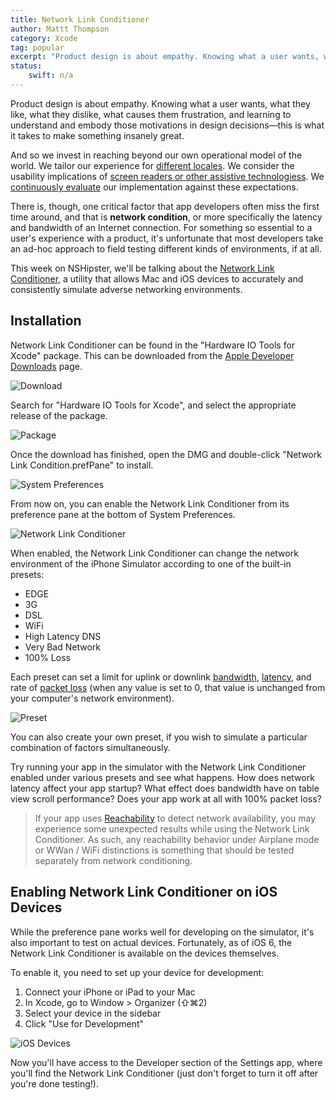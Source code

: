 ```yaml
---
title: Network Link Conditioner
author: Mattt Thompson
category: Xcode
tag: popular
excerpt: "Product design is about empathy. Knowing what a user wants, what they like, what they dislike, what causes them frustration, and learning to understand and embody those motivations in design decisions—this is what it takes to make something insanely great."
status:
    swift: n/a
---
```


Product design is about empathy. Knowing what a user wants, what they like, what they dislike, what causes them frustration, and learning to understand and embody those motivations in design decisions—this is what it takes to make something insanely great.

And so we invest in reaching beyond our own operational model of the world. We tailor our experience for [different locales](http://nshipster.com/nslocalizedstring/). We consider the usability implications of [screen readers or other assistive technologiess](http://nshipster.com/uiaccessibility/). We [continuously evaluate](http://nshipster.com/unit-testing/) our implementation against these expectations.

There is, though, one critical factor that app developers often miss the first time around, and that is **network condition**, or more specifically the latency and bandwidth of an Internet connection. For something so essential to a user's experience with a product, it's unfortunate that most developers take an ad-hoc approach to field testing different kinds of environments, if at all.

This week on NSHipster, we'll be talking about the [Network Link Conditioner](https://developer.apple.com/downloads/index.action?q=Hardware%20IO%20Tools), a utility that allows Mac and iOS devices to accurately and consistently simulate adverse networking environments.

## Installation

Network Link Conditioner can be found in the "Hardware IO Tools for Xcode" package. This can be downloaded from the [Apple Developer Downloads](https://developer.apple.com/downloads/index.action?q=Hardware%20IO%20Tools) page.

![Download](http://nshipster.s3.amazonaws.com/network-link-conditioner-download.png)

Search for "Hardware IO Tools for Xcode", and select the appropriate release of the package.

![Package](http://nshipster.s3.amazonaws.com/network-link-conditioner-dmg.png)

Once the download has finished, open the DMG and double-click "Network Link Condition.prefPane" to install.

![System Preferences](http://nshipster.s3.amazonaws.com/network-link-conditioner-install.png)

From now on, you can enable the Network Link Conditioner from its preference pane at the bottom of System Preferences.

![Network Link Conditioner](http://nshipster.s3.amazonaws.com/network-link-conditioner-system-preference.png)

When enabled, the Network Link Conditioner can change the network environment of the iPhone Simulator according to one of the built-in presets:

- EDGE
- 3G
- DSL
- WiFi
- High Latency DNS
- Very Bad Network
- 100% Loss

Each preset can set a limit for uplink or downlink [bandwidth](http://en.wikipedia.org/wiki/Bandwidth_%28computing%29), [latency](http://en.wikipedia.org/wiki/Latency_%28engineering%29%23Communication_latency), and rate of [packet loss](http://en.wikipedia.org/wiki/Packet_loss) (when any value is set to 0, that value is unchanged from your computer's network environment).

![Preset](http://nshipster.s3.amazonaws.com/network-link-conditioner-preset.png)

You can also create your own preset, if you wish to simulate a particular combination of factors simultaneously.

Try running your app in the simulator with the Network Link Conditioner enabled under various presets and see what happens. How does network latency affect your app startup? What effect does bandwidth have on table view scroll performance? Does your app work at all with 100% packet loss?

> If your app uses [Reachability](https://developer.apple.com/library/ios/samplecode/Reachability/Introduction/Intro.html) to detect network availability, you may experience some unexpected results while using the Network Link Conditioner. As such, any reachability behavior under Airplane mode or WWan / WiFi distinctions is something that should be tested separately from network conditioning.

## Enabling Network Link Conditioner on iOS Devices

While the preference pane works well for developing on the simulator, it's also important to test on actual devices. Fortunately, as of iOS 6, the Network Link Conditioner is available on the devices themselves.

To enable it, you need to set up your device for development:

1. Connect your iPhone or iPad to your Mac
2. In Xcode, go to Window > Organizer (⇧⌘2)
3. Select your device in the sidebar
4. Click "Use for Development"

![iOS Devices](http://nshipster.s3.amazonaws.com/network-link-conditioner-ios.png)

Now you'll have access to the Developer section of the Settings app, where you'll find the Network Link Conditioner (just don't forget to turn it off after you're done testing!).
